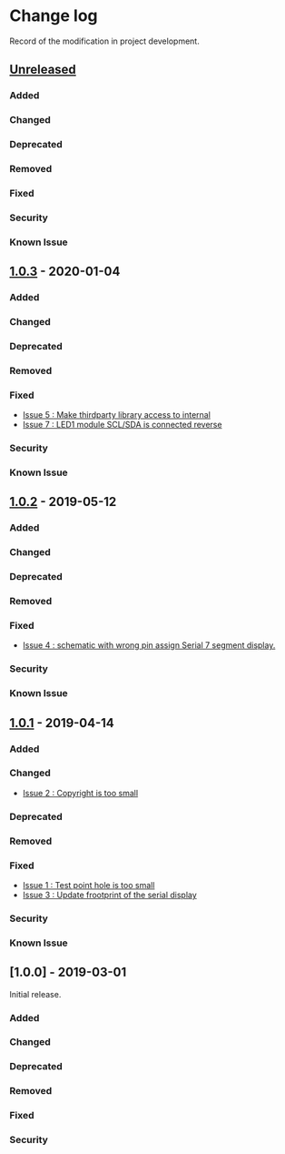 # Change log
Record of the modification in project development.
## [Unreleased]

### Added
### Changed
### Deprecated
### Removed
### Fixed
### Security
### Known Issue

## [1.0.3] - 2020-01-04

### Added
### Changed
### Deprecated
### Removed
### Fixed
- [Issue 5 : Make thirdparty library access to internal ](https://github.com/suikan4github/Akashi-01/issues/5)
- [Issue 7 : LED1 module SCL/SDA is connected reverse ](https://github.com/suikan4github/Akashi-01/issues/7)

### Security
### Known Issue

## [1.0.2] - 2019-05-12

### Added
### Changed
### Deprecated
### Removed
### Fixed
- [Issue 4 : schematic with wrong pin assign Serial 7 segment display. ](https://github.com/suikan4github/Akashi-01/issues/4)

### Security
### Known Issue


## [1.0.1] - 2019-04-14

### Added
### Changed
- [Issue 2 : Copyright is too small ](https://github.com/suikan4github/Akashi-01/issues/2)

### Deprecated
### Removed
### Fixed
- [Issue 1 : Test point hole is too small  ](https://github.com/suikan4github/Akashi-01/issues/1)
- [Issue 3 : Update frootprint of the serial display ](https://github.com/suikan4github/Akashi-01/issues/3)

### Security
### Known Issue

## [1.0.0] - 2019-03-01
Initial release. 

### Added
### Changed
### Deprecated
### Removed
### Fixed
### Security

[Unreleased]: https://github.com/suikan4github/Akashi-01/compare/v1.0.3...develop
[1.0.3]: https://github.com/suikan4github/Akashi-01/compare/v1.0.2...v1.0.3
[1.0.2]: https://github.com/suikan4github/Akashi-01/compare/v1.0.1...v1.0.2
[1.0.1]: https://github.com/suikan4github/Akashi-01/compare/v1.0.0...v1.0.1
